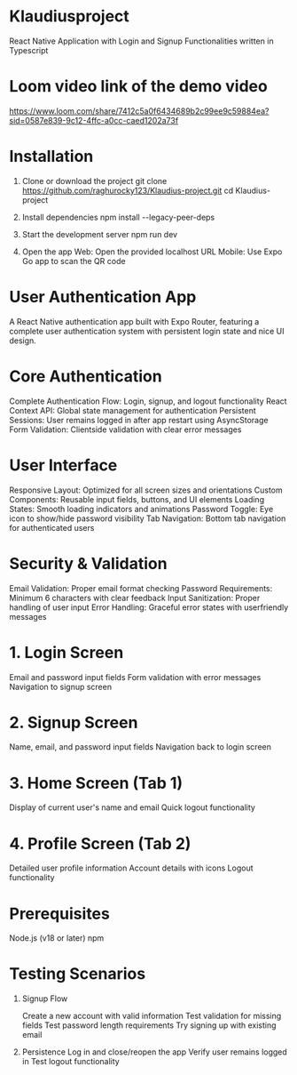 # Klaudiusproject

React Native Application with Login and Signup Functionalities written in Typescript

# Loom video link of the demo video

https://www.loom.com/share/7412c5a0f6434689b2c99ee9c59884ea?sid=0587e839-9c12-4ffc-a0cc-caed1202a73f

# Installation

1. Clone or download the project
   git clone https://github.com/raghurocky123/Klaudius-project.git
   cd Klaudius-project

2. Install dependencies
   npm install --legacy-peer-deps

3. Start the development server
   npm run dev

4. Open the app
   Web: Open the provided localhost URL
   Mobile: Use Expo Go app to scan the QR code

# User Authentication App

A React Native authentication app built with Expo Router, featuring a complete user authentication system with persistent login state and nice UI design.

# Core Authentication

Complete Authentication Flow: Login, signup, and logout functionality
React Context API: Global state management for authentication
Persistent Sessions: User remains logged in after app restart using AsyncStorage
Form Validation: Clientside validation with clear error messages

# User Interface

Responsive Layout: Optimized for all screen sizes and orientations
Custom Components: Reusable input fields, buttons, and UI elements
Loading States: Smooth loading indicators and animations
Password Toggle: Eye icon to show/hide password visibility
Tab Navigation: Bottom tab navigation for authenticated users

# Security & Validation

Email Validation: Proper email format checking
Password Requirements: Minimum 6 characters with clear feedback
Input Sanitization: Proper handling of user input
Error Handling: Graceful error states with userfriendly messages

# 1. Login Screen

Email and password input fields
Form validation with error messages
Navigation to signup screen

# 2. Signup Screen

Name, email, and password input fields
Navigation back to login screen

# 3. Home Screen (Tab 1)

Display of current user's name and email
Quick logout functionality

# 4. Profile Screen (Tab 2)

Detailed user profile information
Account details with icons
Logout functionality

# Prerequisites

Node.js (v18 or later)
npm

# Testing Scenarios

1. Signup Flow

   Create a new account with valid information
   Test validation for missing fields
   Test password length requirements
   Try signing up with existing email

2. Persistence
   Log in and close/reopen the app
   Verify user remains logged in
   Test logout functionality
